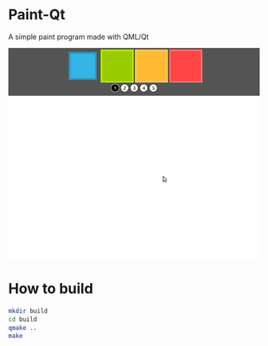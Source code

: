 # Paint-Qt
A simple paint program made with QML/Qt

![Screenshot](https://github.com/brandonsoto/Paint-Qt/blob/master/paint.gif)

# How to build
```bash
mkdir build
cd build
qmake ..
make
```
